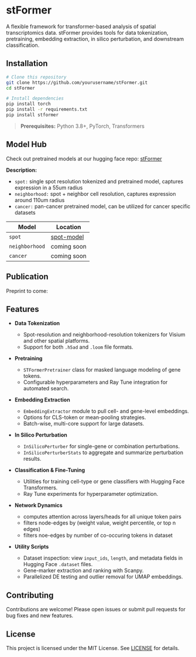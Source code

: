 # stFormer

A flexible framework for transformer-based analysis of spatial transcriptomics data. stFormer provides tools for data tokenization, pretraining, embedding extraction, in silico perturbation, and downstream classification.

## Installation

```bash
# Clone this repository
git clone https://github.com/yourusername/stFormer.git
cd stFormer

# Install dependencies
pip install torch
pip install -r requirements.txt
pip install stformer
```

> **Prerequisites:** Python 3.8+, PyTorch, Transformers

## Model Hub
Check out pretrained models at our hugging face repo:  [stFormer](https://huggingface.co/Istrope/stFormer)

**Description:**
- `spot:` single spot resolution tokenized and pretrained model, captures expression in a 55um radius
- `neighborhood:` spot + neighbor cell resolution, captures expression around 110um radius
- `cancer:` pan-cancer pretrained model, can be utilized for cancer specific datasets

| Model | Location |
| --- | --- |
| `spot` |  [spot-model](https://huggingface.co/Istrope/stFormer/tree/main/models/spot) |
| `neighborhood` | coming soon  |
| `cancer` |  coming soon |


## Publication

Preprint to come: 

## Features

- **Data Tokenization**

  - Spot-resolution and neighborhood-resolution tokenizers for Visium and other spatial platforms.
  - Support for both `.h5ad` and `.loom` file formats.

- **Pretraining**

  - `STFormerPretrainer` class for masked language modeling of gene tokens.
  - Configurable hyperparameters and Ray Tune integration for automated search.

- **Embedding Extraction**

  - `EmbeddingExtractor` module to pull cell- and gene-level embeddings.
  - Options for CLS-token or mean-pooling strategies.
  - Batch-wise, multi-core support for large datasets.

- **In Silico Perturbation**

  - `InSilicoPerturber` for single-gene or combination perturbations.
  - `InSilicoPerturberStats` to aggregate and summarize perturbation results.

- **Classification & Fine-Tuning**

  - Utilities for training cell-type or gene classifiers with Hugging Face Transformers.
  - Ray Tune experiments for hyperparameter optimization.
    
- **Network Dynamics**

  - computes attention across layers/heads for all unique token pairs
  - filters node-edges by (weight value, weight percentile, or top n edges)
  - filters noe-edges by number of co-occuring tokens in dataset

- **Utility Scripts**

  - Dataset inspection: view `input_ids`, `length`, and metadata fields in Hugging Face `.dataset` files.
  - Gene-marker extraction and ranking with Scanpy.
  - Parallelized DE testing and outlier removal for UMAP embeddings.

## Contributing

Contributions are welcome! Please open issues or submit pull requests for bug fixes and new features.

## License

This project is licensed under the MIT License. See [LICENSE](LICENSE) for details.


